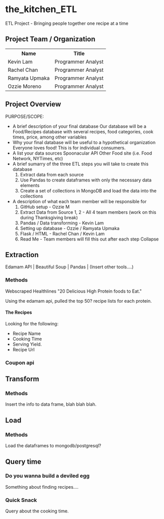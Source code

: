 # the_kitchen_ETL

ETL Project - Bringing people together one recipe at a time

## Project Team / Organization
<table>
  <th>Name</th>
  <th>Title</th>
  <tr>
   <td>Kevin Lam</td>
    <td>Programmer Analyst</td>
  </tr>
   <tr>
    <td>Rachel Chan</td>
    <td>Programmer Analyst</td>
  </tr>
  <tr>
    <td>Ramyata Upmaka</td>
    <td>Programmer Analyst</td>
  </tr>
  <tr>
  </tr>
    <td>Ozzie Moreno</td>
    <td>Programmer Analyst</td>
</table>

## Project Overview

PURPOSE/SCOPE: <br/>

* A brief description of your final database
    Our database will be a Food/Recipes database with several recipes, food categories, cook times, price, among other variables
* Why your final database will be useful to a hypothetical organization
    Everyone loves food! This is for individual consumers.
* A list your data sources
    Spoonacular API
    Other Food site (i.e. Food Network, NYTimes, etc)
* A brief sumarry of the three ETL steps you will take to create this database
    1. Extract data from each source
    2. Use Pandas to create dataframes with only the necessary data elements
    3. Create a set of collections in MongoDB and load the data into the collections
* A description of what each team member will be responsible for
    1. GitHub setup - Ozzie M
    2. Extract Data from Source 1, 2 - All 4 team members (work on this during Thanksgiving break)
    4. Pandas / Data transforming - Kevin Lam 
    5. Setting up database - Ozzie / Ramyata Upmaka
    5. Flask / HTML - Rachel Chan / Kevin Lam
    6. Read Me - Team members will fill this out after each step
Collapse

## Extraction

Edamam API | Beautiful Soup | Pandas | (Insert other tools....)

### Methods

Webscraped Healthlines "20 Delicious High Protein foods to Eat."

Using the edamam api, pulled the top 50? recipe lists for each protein.

#### The Recipes

Looking for the following:

* Recipe Name
* Cooking Time
* Serving Yield.
* Recipe Url

### Coupon api

## Transform

### Methods

Insert the info to data frame, blah blah blah.

## Load

### Methods

Load the dataframes to mongodb/postgresql?

## Query time

### Do you wanna build a deviled egg

Something about finding recipes....

### Quick Snack

Query about the cooking time.